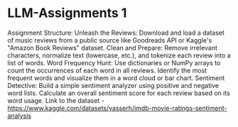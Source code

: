 # LLM-Assignments 1
Assignment Structure:
Unleash the Reviews: Download and load a dataset of music reviews from a public source like Goodreads API or Kaggle's "Amazon Book Reviews" dataset.
Clean and Prepare: Remove irrelevant characters, normalize text (lowercase, etc.), and tokenize each review into a list of words.
Word Frequency Hunt: Use dictionaries or NumPy arrays to count the occurrences of each word in all reviews. Identify the most frequent words and visualize them in a word cloud or bar chart.
Sentiment Detective: Build a simple sentiment analyzer using positive and negative word lists. Calculate an overall sentiment score for each review based on its word usage.
Link to the dataset - https://www.kaggle.com/datasets/yasserh/imdb-movie-ratings-sentiment-analysis
